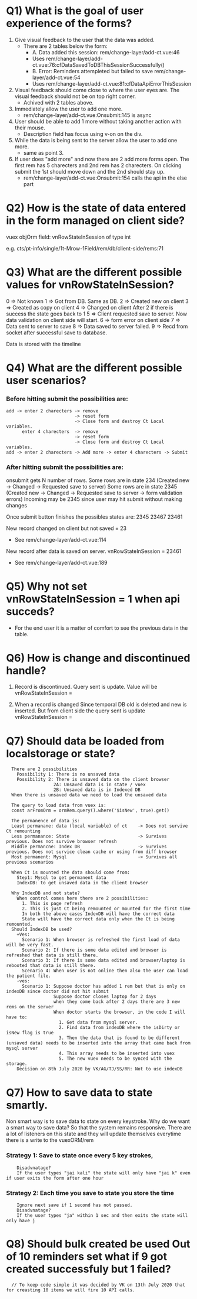 # Q1) What is the goal of user experience of the forms?

1. Give visual feedback to the user that the data was added.
   - There are 2 tables below the form:
     - A. Data added this session: rem/change-layer/add-ct.vue:46
     - Uses rem/change-layer/add-ct.vue:76:cfDataSavedToDBThisSessionSuccessfully()
     - B. Error: Reminders attempleted but failed to save rem/change-layer/add-ct.vue:54
     - Uses rem/change-layer/add-ct.vue:81:cfDataApiErrorThisSession
2. Visual feedback should come close to where the user eyes are. The visual feedback should not be on top right corner.
   - Achived with 2 tables above.
3. Immediately allow the user to add one more.
   - rem/change-layer/add-ct.vue:Onsubmit:145 is async
4. User should be able to add 1 more without taking another action with their mouse.
   - Description field has focus using v-on on the div.
5. While the data is being sent to the server allow the user to add one more.
   - same as point 3.
6. If user does "add more" and now there are 2 add more forms open. The first rem has 5 charecters and 2nd rem has 2 charecters.
   On clicking submit the 1st should move down and the 2nd should stay up.
   - rem/change-layer/add-ct.vue:Onsubmit:154 calls the api in the else part

# Q2) How is the state of data entered in the form managed on client side?

vuex objOrm field: vnRowStateInSession of type int

e.g. cts/pt-info/single/1t-Mrow-1Field/rem/db/client-side/rems:71

# Q3) What are the different possible values for vnRowStateInSession?

0 => Not known
1 => Got from DB. Same as DB.
2 => Created new on client
3 => Created as copy on client
4 => Changed on client
After 2 if there is success the state goes back to 1
5 => Client requested save to server. Now data validation on client side will start.
6 => form error on client side
7 => Data sent to server to save
8 => Data saved to server failed.
9 => Recd from socket after successful save to database.

Data is stored with the timeline

# Q4) What are the different possible user scenarios?

### Before hitting submit the possibilities are:

```
add -> enter 2 charecters -> remove
                          -> reset form
                          -> Close form and destroy Ct Local variables.
      enter 4 charecters  -> remove
                          -> reset form
                          -> Close form and destroy Ct Local variables.
add -> enter 2 charecters -> Add more -> enter 4 charecters -> Submit
```

### After hitting submit the possibilities are:

onsubmit gets N number of rows.
Some rows are in state 234 (Created new -> Changed -> Requested save to server)
Some rows are in state 2345 (Created new -> Changed -> Requested save to server -> form validation errors)
Incoming may be 2345 since user may hit submit without making changes

Once submit button finishes the possibles states are:
2345
23467
23461

New record changed on client but not saved = 23

- See rem/change-layer/add-ct.vue:114

New record after data is saved on server. vnRowStateInSession = 23461

- See rem/change-layer/add-ct.vue:189

# Q5) Why not set vnRowStateInSession = 1 when api succeds?

- For the end user it is a matter of comfort to see the previous data in the table.

# Q6) How is change and discontinued handle?

1. Record is discontinued. Query sent is update. Value will be vnRowStateInSession =

2. When a record is changed
   Since temporal DB old is deleted and new is inserted. But from client side the query sent is update
   vnRowStateInSession =

# Q7) Should data be loaded from localstorage or state?

      There are 2 possibilities
        Possibility 1: There is no unsaved data
        Possibility 2: There is unsaved data on the client browser
                      2A: Unsaved data is in state / vuex
                      2B: Unsaved data is in Indexed DB
      When there is unsaved data we need to load the unsaved data

      The query to load data from vuex is:
      const arFromOrm = ormRem.query().where('$isNew', true).get()

      The permanence of data is:
      Least permanane: data (local variable) of ct    -> Does not survive Ct remounting
      Less permanance: State                          -> Survives previous. Does not survive browser refresh
      Middle permancne: Index DB                      -> Survives previous. Does not survice clean cache or using from diff browser
      Most permanent: Mysql                           -> Survives all previous scenarios

      When Ct is mounted the data should come from:
        Step1: Mysql to get permanent data
        IndexDB: to get unsaved data in the client browser

      Why IndexDB and not state?
        When control comes here there are 2 possibilities:
          1. This is page refresh
          2. This is just Ct being remounted or mounted for the first time
          In both the above cases IndexDB will have the correct data
          State will have the correct data only when the Ct is being remounted.
      Should IndexDB be used?
        +Ves:
          Scenario 1: When browser is refreshed the first load of data will be very fast.
          Scenario 2: If there is some data edited and browser is refreshed that data is still there.
          Scenario 3: If there is some data edited and browser/laptop is rebooted that data is still there.
          Scenario 4: When user is not online then also the user can load the patient file.
        -ves:
          Scenario 1: Suppose doctor has added 1 rem but that is only on indexDB since doctor did not hit submit
                      Suppose doctor closes laptop for 2 days
                      when they come back after 2 days there are 3 new rems on the server
                      When doctor starts the browser, in the code I will have to:
                        1. Get data from mysql server.
                        2. Find data from indexDB where the isDirty or isNew flag is true
                        3. Then the data that is found to be different (unsaved data) needs to be inserted into the array that came back from mysql server
                        4. This array needs to be inserted into vuex
                        5. The new vuex needs to be synced with the storage.
        Decision on 8th July 2020 by VK/AG/TJ/SS/RR: Not to use indexDB

# Q7) How to save data to state smartly.

Non smart way is to save data to state on every keystroke.
Why do we want a smart way to save data?
So that the system remains responsive.
There are a lot of listeners on this state and they will update themselves everytime there is a write to the vuexORM/rem

### Strategy 1: Save to state once every 5 key strokes,

        Disadvnatage?
        If the user types "jai kali" the state will only have "jai k" even if user exits the form after one hour

### Strategy 2: Each time you save to state you store the time

        Ignore next save if 1 second has not passed.
        Disadvnatage?
        If the user types "ja" within 1 sec and then exits the state will only have j

# Q8) Should bulk created be used Out of 10 reminders set what if 9 got created successfuly but 1 failed?

      // To keep code simple it was decided by VK on 13th July 2020 that for creasting 10 items we will fire 10 API calls.
